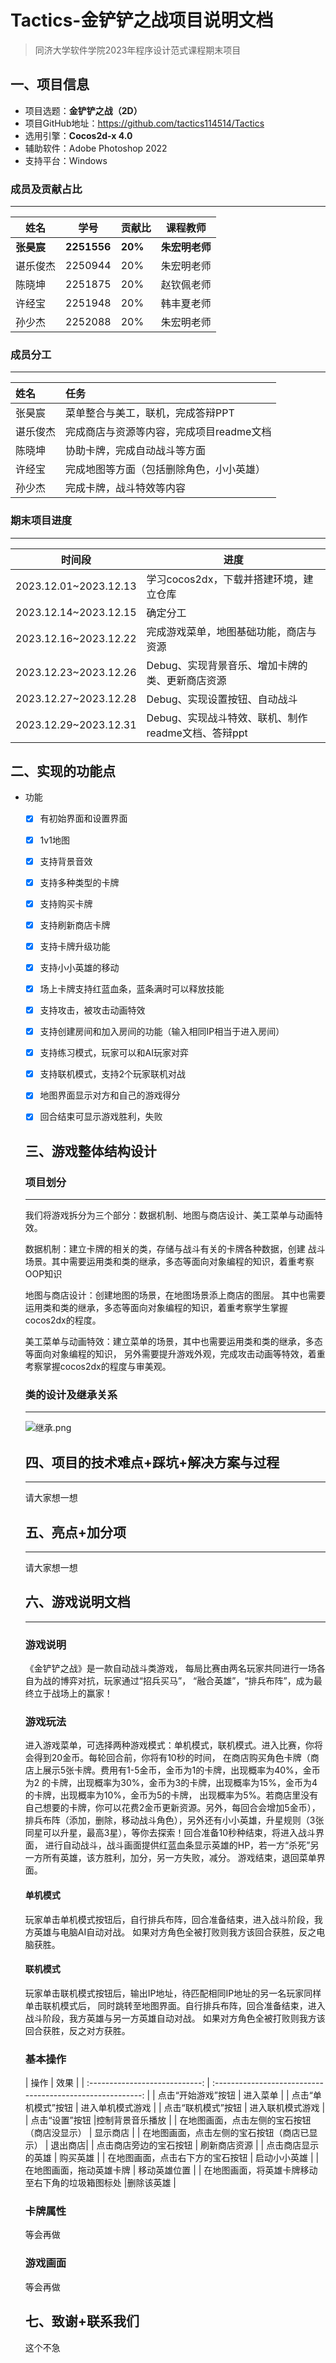# Tactics-金铲铲之战项目说明文档  

> 同济大学软件学院2023年程序设计范式课程期末项目

## 一、项目信息

- 项目选题：**金铲铲之战（2D）**
- 项目GitHub地址：https://github.com/tactics114514/Tactics
- 选用引擎：**Cocos2d-x 4.0**
- 辅助软件：Adobe Photoshop 2022
- 支持平台：Windows

### 成员及贡献占比

---

| 姓名     | 学号    |  贡献比  | 课程教师   |
| ------   | ------  |  ------- | ------     |
| **张昊宸**   | **2251556** | **20%**      | **朱宏明老师** |
| 谌乐俊杰 | 2250944 | 20%      | 朱宏明老师 |
| 陈晓坤   | 2251875 | 20%      | 赵钦佩老师 |
| 许经宝   | 2251948 | 20%      | 韩丰夏老师 |
| 孙少杰   | 2252088 | 20%      | 朱宏明老师 |


### 成员分工

---

| 姓名     | 任务                                 | 
| :------  | :----------------------------------- |  
| 张昊宸   | 菜单整合与美工，联机，完成答辩PPT | 
| 谌乐俊杰 | 完成商店与资源等内容，完成项目readme文档 | 
| 陈晓坤   | 协助卡牌，完成自动战斗等方面 | 
| 许经宝   | 完成地图等方面（包括删除角色，小小英雄） | 
| 孙少杰   | 完成卡牌，战斗特效等内容 | 


### 期末项目进度

---

| 时间段              | 进度                                                  |
| ------------------- | ---------------------------------------------------   |
| 2023.12.01~2023.12.13 | 学习cocos2dx，下载并搭建环境，建立仓库                    |
| 2023.12.14~2023.12.15 | 确定分工          |
| 2023.12.16~2023.12.22 | 完成游戏菜单，地图基础功能，商店与资源            |
| 2023.12.23~2023.12.26 | Debug、实现背景音乐、增加卡牌的类、更新商店资源           |
| 2023.12.27~2023.12.28 | Debug、实现设置按钮、自动战斗 |
| 2023.12.29~2023.12.31 | Debug、实现战斗特效、联机、制作readme文档、答辩ppt                    |

## 二、实现的功能点
- 功能
    - [x] 有初始界面和设置界面
    - [x] 1v1地图
    - [x] 支持背景音效
    - [x] 支持多种类型的卡牌
    - [x] 支持购买卡牌
    - [x] 支持刷新商店卡牌
    - [x] 支持卡牌升级功能
    - [x] 支持小小英雄的移动
    - [x] 场上卡牌支持红蓝血条，蓝条满时可以释放技能
    - [x] 支持攻击，被攻击动画特效
    - [x] 支持创建房间和加入房间的功能（输入相同IP相当于进入房间）
    - [x] 支持练习模式，玩家可以和AI玩家对弈
    - [x] 支持联机模式，支持2个玩家联机对战
    - [x] 地图界面显示对方和自己的游戏得分
    - [x] 回合结束可显示游戏胜利，失败


  ## 三、游戏整体结构设计

  ### 项目划分

  ---

  我们将游戏拆分为三个部分：数据机制、地图与商店设计、美工菜单与动画特效。

  数据机制：建立卡牌的相关的类，存储与战斗有关的卡牌各种数据，创建
  战斗场景。其中需要运用类和类的继承，多态等面向对象编程的知识，着重考察OOP知识

  地图与商店设计：创建地图的场景，在地图场景添上商店的图层。
  其中也需要运用类和类的继承，多态等面向对象编程的知识，着重考察学生掌握cocos2dx的程度。

  美工菜单与动画特效：建立菜单的场景，其中也需要运用类和类的继承，多态等面向对象编程的知识，
  另外需要提升游戏外观，完成攻击动画等特效，着重考察掌握cocos2dx的程度与审美观。

  
  ### 类的设计及继承关系

  ---
  ![继承.png](https://s2.loli.net/2023/12/31/Cs4Sz8gHZfTWymh.png)
 

   ## 四、项目的技术难点+踩坑+解决方案与过程


   ---
   请大家想一想


   ## 五、亮点+加分项

   ---
   请大家想一想


   ## 六、游戏说明文档
   ---
   ### 游戏说明
   《金铲铲之战》是一款自动战斗类游戏，
   每局比赛由两名玩家共同进行一场各自为战的博弈对抗，玩家通过“招兵买马”，
   “融合英雄”，“排兵布阵”，成为最终立于战场上的赢家！

   ### 游戏玩法
   进入游戏菜单，可选择两种游戏模式：单机模式，联机模式。进入比赛，你将会得到20金币。每轮回合前，你将有10秒的时间，
   在商店购买角色卡牌（商店上展示5张卡牌。费用有1-5金币，金币为1的卡牌，出现概率为40%，金币为2
   的卡牌，出现概率为30%，金币为3的卡牌，出现概率为15%，金币为4的卡牌，出现概率为10%，金币为5的卡牌，
   出现概率为5%。若商店里没有自己想要的卡牌，你可以花费2金币更新资源。另外，每回合会增加5金币），
   排兵布阵（添加，删除，移动战斗角色），另外还有小小英雄，升星规则（3张同星可以升星，最高3星），等你去探索！回合准备10秒种结束，将进入战斗界面，
   进行自动战斗，战斗画面提供红蓝血条显示英雄的HP，若一方“杀死”另一方所有英雄，该方胜利，加分，另一方失败，减分。
   游戏结束，退回菜单界面。
   #### 单机模式

   玩家单击单机模式按钮后，自行排兵布阵，回合准备结束，进入战斗阶段，我方英雄与电脑AI自动对战。
   如果对方角色全被打败则我方该回合获胜，反之电脑获胜。

   #### 联机模式  

   玩家单击联机模式按钮后，输出IP地址，待匹配相同IP地址的另一名玩家同样单击联机模式后，
   同时跳转至地图界面。自行排兵布阵，回合准备结束，进入战斗阶段，我方英雄与另一方英雄自动对战。
   如果对方角色全被打败则我方该回合获胜，反之对方获胜。
   ### 基本操作
   |              操作              |                            效果                            |
| :----------------------------: | :--------------------------------------------------------: |
| 点击“开始游戏”按钮             |     进入菜单                         |
| 点击“单机模式”按钮             |     进入单机模式游戏                          |
| 点击“联机模式”按钮             |     进入联机模式游戏                                        |
| 点击“设置”按钮             |控制背景音乐播放 |
| 在地图画面，点击左侧的宝石按钮（商店没显示）     |     显示商店                                 |
| 在地图画面，点击左侧的宝石按钮（商店已显示）     |      退出商店|
| 点击商店旁边的宝石按钮              |              刷新商店资源                   |
| 点击商店显示的英雄    |         购买英雄                             |
| 在地图画面，点击右下方的宝石按钮     |              启动小小英雄                            |
|  在地图画面，拖动英雄卡牌          |            移动英雄位置                       |
|   在地图画面，将英雄卡牌移动至右下角的垃圾箱图标处             |删除该英雄 |

   ### 卡牌属性
   等会再做

   ### 游戏画面
   等会再做

   ## 七、致谢+联系我们

   这个不急
